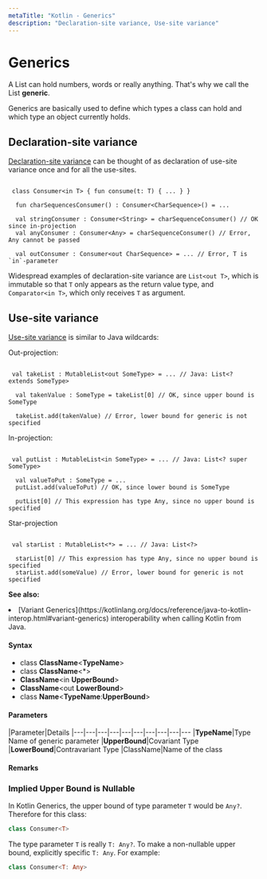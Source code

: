 ```yaml
---
metaTitle: "Kotlin - Generics"
description: "Declaration-site variance, Use-site variance"
---
```


# Generics


A List can hold numbers, words or really anything.
That's why we call the List **generic**.

Generics are basically used to define which types a class can hold and which type an object currently holds.



## Declaration-site variance


[Declaration-site variance](https://kotlinlang.org/docs/reference/generics.html#declaration-site-variance) can be thought of as declaration of use-site variance once and for all the use-sites.

```

 class Consumer<in T> { fun consume(t: T) { ... } }

  fun charSequencesConsumer() : Consumer<CharSequence>() = ...

  val stringConsumer : Consumer<String> = charSequenceConsumer() // OK since in-projection
  val anyConsumer : Consumer<Any> = charSequenceConsumer() // Error, Any cannot be passed
  
  val outConsumer : Consumer<out CharSequence> = ... // Error, T is `in`-parameter

```

Widespread examples of declaration-site variance are `List<out T>`, which is immutable so that `T` only appears as the return value type, and `Comparator<in T>`, which only receives `T` as argument.



## Use-site variance


[Use-site variance](https://kotlinlang.org/docs/reference/generics.html#use-site-variance-type-projections) is similar to Java wildcards:

Out-projection:

```

 val takeList : MutableList<out SomeType> = ... // Java: List<? extends SomeType>

  val takenValue : SomeType = takeList[0] // OK, since upper bound is SomeType

  takeList.add(takenValue) // Error, lower bound for generic is not specified

```

In-projection:

```

 val putList : MutableList<in SomeType> = ... // Java: List<? super SomeType>
  
  val valueToPut : SomeType = ...
  putList.add(valueToPut) // OK, since lower bound is SomeType

  putList[0] // This expression has type Any, since no upper bound is specified

```

Star-projection

```

 val starList : MutableList<*> = ... // Java: List<?>

  starList[0] // This expression has type Any, since no upper bound is specified
  starList.add(someValue) // Error, lower bound for generic is not specified

```

**See also:**

<li>
[Variant Generics](https://kotlinlang.org/docs/reference/java-to-kotlin-interop.html#variant-generics) interoperability when calling Kotlin from Java.
</li>



#### Syntax


- class **ClassName**<****TypeName****>
- class **ClassName**<*>
- **ClassName**<in ****UpperBound****>
- **ClassName**<out ****LowerBound****>
- class **Name**<****TypeName****:****UpperBound****>



#### Parameters


|Parameter|Details
|---|---|---|---|---|---|---|---|---|---
|**TypeName**|Type Name of generic parameter
|**UpperBound**|Covariant Type
|**LowerBound**|Contravariant Type
|ClassName|Name of the class



#### Remarks


### Implied Upper Bound is Nullable

In Kotlin Generics, the upper bound of type parameter `T` would be `Any?`.  Therefore for this class:

```kotlin
class Consumer<T>

```

The type parameter `T` is really `T: Any?`.  To make a non-nullable upper bound, explicitly specific `T: Any`.  For example:

```kotlin
class Consumer<T: Any>

```

